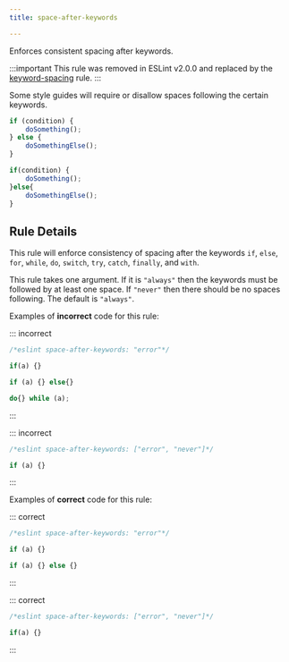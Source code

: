 ```yaml
---
title: space-after-keywords

---
```


Enforces consistent spacing after keywords.

:::important
This rule was removed in ESLint v2.0.0 and replaced by the [keyword-spacing](keyword-spacing) rule.
:::

Some style guides will require or disallow spaces following the certain keywords.

```js
if (condition) {
    doSomething();
} else {
    doSomethingElse();
}

if(condition) {
    doSomething();
}else{
    doSomethingElse();
}
```

## Rule Details

This rule will enforce consistency of spacing after the keywords `if`, `else`, `for`, `while`, `do`, `switch`, `try`, `catch`, `finally`, and `with`.

This rule takes one argument. If it is `"always"` then the keywords must be followed by at least one space. If `"never"`
then there should be no spaces following. The default is `"always"`.

Examples of **incorrect** code for this rule:

::: incorrect

```js
/*eslint space-after-keywords: "error"*/

if(a) {}

if (a) {} else{}

do{} while (a);
```

:::

::: incorrect

```js
/*eslint space-after-keywords: ["error", "never"]*/

if (a) {}
```

:::

Examples of **correct** code for this rule:

::: correct

```js
/*eslint space-after-keywords: "error"*/

if (a) {}

if (a) {} else {}
```

:::

::: correct

```js
/*eslint space-after-keywords: ["error", "never"]*/

if(a) {}
```

:::
